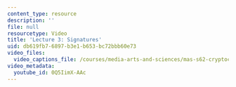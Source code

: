 ```yaml
---
content_type: resource
description: ''
file: null
resourcetype: Video
title: 'Lecture 3: Signatures'
uid: db619fb7-6897-b3e1-b653-bc72bbb60e73
video_files:
  video_captions_file: /courses/media-arts-and-sciences/mas-s62-cryptocurrency-engineering-and-design-spring-2018/lecture-videos/lec3-signatures/0Q5IimX-AAc.vtt
video_metadata:
  youtube_id: 0Q5IimX-AAc
---
```

